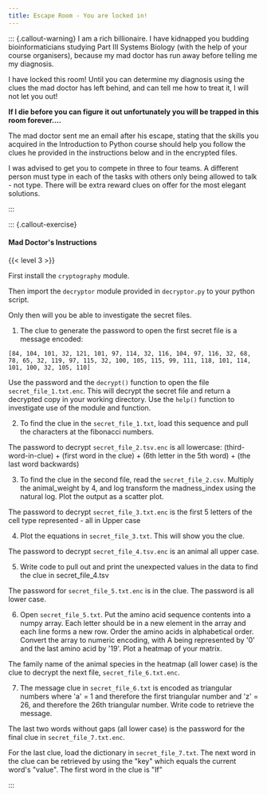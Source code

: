 ```yaml
---
title: Escape Room - You are locked in!
---
```


::: {.callout-warning}
I am a rich billionaire. I have kidnapped you budding bioinformaticians studying Part III Systems Biology (with the help of your course organisers), because my mad doctor has run away before telling me my diagnosis.   

I have locked this room! Until you can determine my diagnosis using the clues the mad doctor has left behind, and can tell me how to treat it, I will not let you out!

**If I die before you can figure it out unfortunately you will be trapped in this room forever....**

The mad doctor sent me an email after his escape, stating that the skills you acquired in the Introduction to Python course should help you follow the clues he provided in the instructions below and in the encrypted files.

I was advised to get you to compete in three to four teams. A different person must type in each of the tasks with others only being allowed to talk - not type. There will be extra reward clues on offer for the most elegant solutions.

:::

::: {.callout-exercise}
#### Mad Doctor's Instructions
{{< level 3 >}}

First install the `cryptography` module.

Then import the `decryptor` module provided in `decryptor.py` to your python script.

Only then will you be able to investigate the secret files.

1. The clue to generate the password to open the first secret file is a message encoded:
```
[84, 104, 101, 32, 121, 101, 97, 114, 32, 116, 104, 97, 116, 32, 68, 78, 65, 32, 119, 97, 115, 32, 100, 105, 115, 99, 111, 118, 101, 114, 101, 100, 32, 105, 110]
```

Use the password and the `decrypt()` function to open the file `secret_file_1.txt.enc`. This will decrypt the secret file and return a decrypted copy in your working directory. Use the `help()` function to investigate use of the module and function.

<!--
:::{.callout-hint}
Hint(s) here.
:::
Extra clue is that the list can also be represented as the following:
\x54\x68\x65\x20\x79\x65\x61\x72\x20\x74\x68\x61\x74\x20\x44\x4e\x41\x20\x77\x61\x73\x20\x64\x69\x73\x63\x6f\x76\x65\x72\x65\x64\x20\x69\x6e

:::
-->

<!--
:::{.callout-hint}
Discovered nuclein
:::

-->

<!--
Password: "1869"
-->

2. To find the clue in the `secret_file_1.txt`, load this sequence and pull the characters at the fibonacci numbers. 

The password to decrypt `secret_file_2.tsv.enc` is all lowercase:
(third-word-in-clue) + (first word in the clue) + (6th letter in the 5th word) + (the last word backwards)

<!--
Password = "fatalillnessoraeppa"
-->


3. To find the clue in the second file, read the `secret_file_2.csv`. Multiply the animal_weight by 4, and log transform the madness_index using the natural log. Plot the output as a scatter plot.

The password to decrypt `secret_file_3.txt.enc` is the first 5 letters of the cell type represented - all in Upper case

<!--
:::{.callout-hint}

begins in N
(extra hint at this step to the best team so far - this disease is not cancer/normally curable)
:::

-->

<!--
Password = "NEURO"
-->

4. Plot the equations in `secret_file_3.txt`. This will show you the clue. 

The password to decrypt `secret_file_4.tsv.enc` is an animal all upper case.

<!--
Password = "BAT"
-->

5. Write code to pull out and print the unexpected values in the data to find the clue in secret_file_4.tsv

The password for `secret_file_5.txt.enc` is in the clue. The password is all lower case.

<!--
Password = "virus"
-->

6. Open `secret_file_5.txt`. Put the amino acid sequence contents into a numpy array. Each letter should be in a new element in the array and each line forms a new row. Order the amino acids in alphabetical order. Convert the array to numeric encoding, with A being represented by '0' and the last amino acid by '19'. Plot a heatmap of your matrix.


The family name of the animal species in the heatmap (all lower case) is the clue to decrypt the next file, `secret_file_6.txt.enc`. 

<!--
Password = "canidae"
-->

7. The message clue in `secret_file_6.txt` is encoded as triangular numbers where 'a' = 1 and therefore the first triangular number and 'z' = 26, and therefore the 26th triangular number. Write code to retrieve the message.

The last two words without gaps (all lower case) is the password for the final clue in `secret_file_7.txt.enc`. 

<!--
"throughbites"
-->

For the last clue, load the dictionary in `secret_file_7.txt`. The next word in the clue can be retrieved by using the "key" which equals the current word's "value". The first word in the clue is "If"

:::


<!--

## Section



## Summary

::: {.callout-tip}
#### Key Points

- Last section of the page is a bulleted summary of the key points
:::


-->